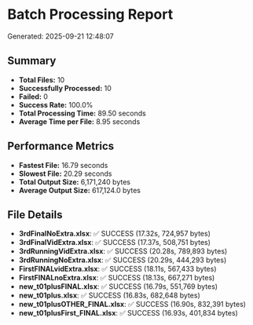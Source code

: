 
# Batch Processing Report
Generated: 2025-09-21 12:48:07

## Summary
- **Total Files:** 10
- **Successfully Processed:** 10
- **Failed:** 0
- **Success Rate:** 100.0%
- **Total Processing Time:** 89.50 seconds
- **Average Time per File:** 8.95 seconds

## Performance Metrics
- **Fastest File:** 16.79 seconds
- **Slowest File:** 20.29 seconds
- **Total Output Size:** 6,171,240 bytes
- **Average Output Size:** 617,124.0 bytes

## File Details
- **3rdFinalNoExtra.xlsx**: ✅ SUCCESS (17.32s, 724,957 bytes)
- **3rdFinalVidExtra.xlsx**: ✅ SUCCESS (17.37s, 508,751 bytes)
- **3rdRunningVidExtra.xlsx**: ✅ SUCCESS (20.28s, 789,893 bytes)
- **3rdRunningNoExtra.xlsx**: ✅ SUCCESS (20.29s, 444,293 bytes)
- **FirstFINALvidExtra.xlsx**: ✅ SUCCESS (18.11s, 567,433 bytes)
- **FirstFINALnoExtra.xlsx**: ✅ SUCCESS (18.13s, 667,271 bytes)
- **new_t01plusFINAL.xlsx**: ✅ SUCCESS (16.79s, 551,769 bytes)
- **new_t01plus.xlsx**: ✅ SUCCESS (16.83s, 682,648 bytes)
- **new_t01plusOTHER_FINAL.xlsx**: ✅ SUCCESS (16.90s, 832,391 bytes)
- **new_t01plusFirst_FINAL.xlsx**: ✅ SUCCESS (16.93s, 401,834 bytes)
